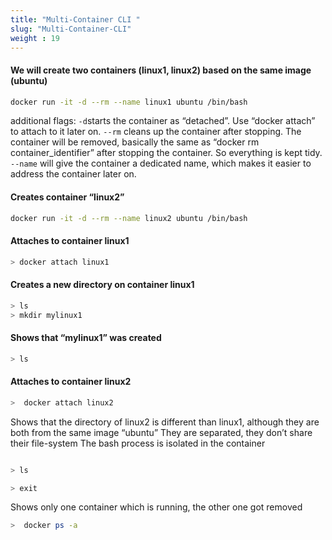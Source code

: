 ```yaml
---
title: "Multi-Container CLI "
slug: "Multi-Container-CLI"
weight : 19
---
```


#### We will create two containers (linux1, linux2) based on the same image (ubuntu)

```sh
docker run -it -d --rm --name linux1 ubuntu /bin/bash

```
additional flags:
`-d`starts the container as “detached”. Use “docker attach” to attach to it later on.
`--rm` cleans up the container after stopping. The container will be removed, basically the same as “docker rm container_identifier” after stopping the container. So everything is kept tidy.
`--name` will give the container a dedicated name, which makes it easier to address the container later on.


#### Creates container “linux2”

```sh
docker run -it -d --rm --name linux2 ubuntu /bin/bash
```
#### Attaches to container linux1
```sh
> docker attach linux1
```
#### Creates a new directory on container linux1
```sh
> ls
> mkdir mylinux1
```
####  Shows that “mylinux1” was created

```sh
> ls

```
#### Attaches to container linux2

```sh
>  docker attach linux2

```
 Shows that the directory of linux2 is different than linux1, although they are both from the same image “ubuntu”
 They are separated, they don’t share their file-system
The bash process is isolated in the container

```sh

> ls

```
```sh
> exit
```
Shows only one container which is running, the other one got removed
```sh
>  docker ps -a

```

